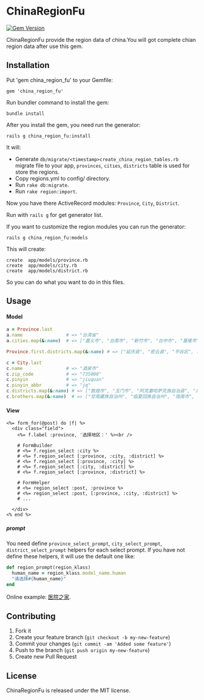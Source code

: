 # ChinaRegionFu

[![Gem Version](https://badge.fury.io/rb/china_region_fu.png)](http://badge.fury.io/rb/china_region_fu)

ChinaRegionFu provide the region data of china.You will got complete chian region data after use this gem.

## Installation

Put 'gem china_region_fu' to your Gemfile:

    gem 'china_region_fu'

Run bundler command to install the gem:

    bundle install

After you install the gem, you need run the generator:

    rails g china_region_fu:install

   It will:
   * Generate `db/migrate/<timestamp>create_china_region_tables.rb` migrate file to your app, `provinces`, `cities`, `districts` table is used for store the regions.
   * Copy regions.yml to config/ directory.
   * Run `rake db:migrate`.
   * Run `rake region:import`.

   Now you have there ActiveRecord modules: `Province`, `City`, `District`.

   Run with `rails g` for get generator list.

If you want to customize the region modules you can run the generator:

    rails g china_region_fu:models

   This will create:
   
    create  app/models/province.rb
    create  app/models/city.rb
    create  app/models/district.rb

   So you can do what you want to do in this files.

## Usage

#### Model

```ruby
a = Province.last
a.name                # => "台湾省"
a.cities.map(&:name)  # => ["嘉义市", "台南市", "新竹市", "台中市", "基隆市", "台北市"]

Province.first.districts.map(&:name) # => ["延庆县", "密云县", "平谷区", ...]

c = City.last
c.name                # => "酒泉市"
c.zip_code            # => "735000"
c.pinyin              # => "jiuquan"
c.pinyin_abbr         # => "jq"
c.districts.map(&:name) # => ["敦煌市", "玉门市", "阿克塞哈萨克族自治县", "肃北蒙古族自治县", "安西县", ...]
c.brothers.map(&:name)  # => ["甘南藏族自治州", "临夏回族自治州", "陇南市", ...]
```

#### View

```erb
<%= form_for(@post) do |f| %>
  <div class="field">
    <%= f.label :province, '选择地区：' %><br />

    # FormBuilder
    # <%= f.region_select :city %>
    # <%= f.region_select [:province, :city, :district] %>
    # <%= f.region_select [:province, :city] %>
    # <%= f.region_select [:city, :district] %>
    # <%= f.region_select [:province, :district] %>

    # FormHelper
    # <%= region_select :post, :province %>
    # <%= region_select :post, [:province, :city, :district] %>
    # ...

  </div>
<% end %>
```

##### prompt

You need define `province_select_prompt`, `city_select_prompt`, `district_select_prompt` helpers for each select prompt.
If you have not define these helpers, it will use the default one like:

```ruby
def region_prompt(region_klass)
  human_name = region_klass.model_name.human
  "请选择#{human_name}"
end
```

  Online example: [医院之家](http://www.yihub.com/ "医院").

## Contributing

1. Fork it
2. Create your feature branch (`git checkout -b my-new-feature`)
3. Commit your changes (`git commit -am 'Added some feature'`)
4. Push to the branch (`git push origin my-new-feature`)
5. Create new Pull Request

## License

ChinaRegionFu is released under the MIT license.

